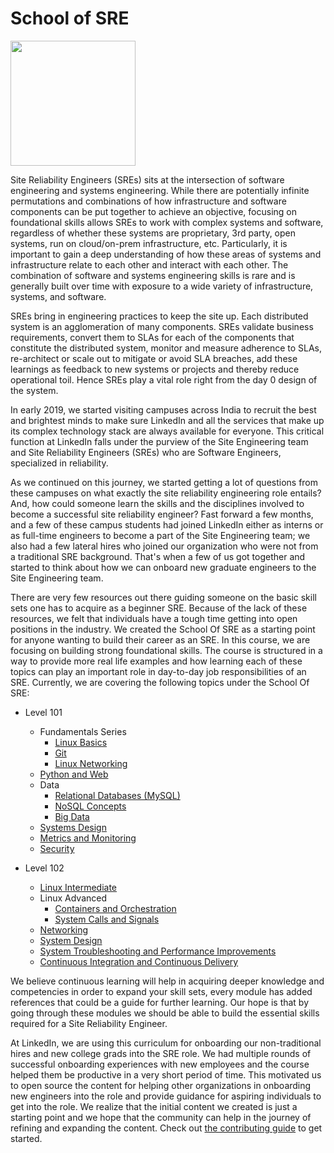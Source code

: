 # School of SRE

<img src="img/sos.png" width=200 >

Site Reliability Engineers (SREs) sits at the intersection of software engineering and systems engineering. While there are potentially infinite permutations and combinations of how infrastructure and software components can be put together to achieve an objective, focusing on foundational skills allows SREs to work with complex systems and software, regardless of whether these systems are proprietary, 3rd party, open systems, run on cloud/on-prem infrastructure, etc. Particularly, it is important to gain a deep understanding of how these areas of systems and infrastructure relate to each other and interact with each other. The combination of software and systems engineering skills is rare and is generally built over time with exposure to a wide variety of infrastructure, systems, and software. 

SREs bring in engineering practices to keep the site up. Each distributed system is an agglomeration of many components. SREs validate business requirements, convert them to SLAs for each of the components that constitute the distributed system, monitor and measure adherence to SLAs, re-architect or scale out to mitigate or avoid SLA breaches, add these learnings as feedback to new systems or projects and thereby reduce operational toil. Hence SREs play a vital role right from the day 0 design of the system. 

In early 2019, we started visiting campuses across India to recruit the best and brightest minds to make sure LinkedIn and all the services that make up its complex technology stack are always available for everyone. This critical function at LinkedIn falls under the purview of the Site Engineering team and Site Reliability Engineers (SREs) who are Software Engineers, specialized in reliability. 

As we continued on this journey, we started getting a lot of questions from these campuses on what exactly the site reliability engineering role entails? And, how could someone learn the skills and the disciplines involved to become a successful site reliability engineer? Fast forward a few months, and a few of these campus students had joined LinkedIn either as interns or as full-time engineers to become a part of the Site Engineering team; we also had a few lateral hires who joined our organization who were not from a traditional SRE background. That's when a few of us got together and started to think about how we can onboard new graduate engineers to the Site Engineering team.

There are very few resources out there guiding someone on the basic skill sets one has to acquire as a beginner SRE. Because of the lack of these resources, we felt that individuals have a tough time getting into open positions in the industry. We created the School Of SRE as a starting point for anyone wanting to build their career as an SRE.
In this course, we are focusing on building strong foundational skills. The course is structured in a way to provide more real life examples and how learning each of these topics can play an important role in day-to-day job responsibilities of an SRE. Currently, we are covering the following topics under the School Of SRE:
 
-   Level 101
    -   Fundamentals Series
        -   [Linux Basics](https://linkedin.github.io/school-of-sre/level101/linux_basics/intro/)
        -   [Git](https://linkedin.github.io/school-of-sre/level101/git/git-basics/)
        -   [Linux Networking](https://linkedin.github.io/school-of-sre/level101/linux_networking/intro/)
    -   [Python and Web](https://linkedin.github.io/school-of-sre/level101/python_web/intro/)
    -   Data
        - [Relational Databases (MySQL)](https://linkedin.github.io/school-of-sre/level101/databases_sql/intro/)
        -   [NoSQL Concepts](https://linkedin.github.io/school-of-sre/level101/databases_nosql/intro/)
        -   [Big Data](https://linkedin.github.io/school-of-sre/level101/big_data/intro/)
    -   [Systems Design](https://linkedin.github.io/school-of-sre/level101/systems_design/intro/)
    -   [Metrics and Monitoring](https://linkedin.github.io/school-of-sre/level101/metrics_and_monitoring/introduction/)
    -   [Security](https://linkedin.github.io/school-of-sre/level101/security/intro/)

-   Level 102
    -   [Linux Intermediate](https://linkedin.github.io/school-of-sre/level102/linux_intermediate/introduction/)
    -   Linux Advanced
        -   [Containers and Orchestration](https://linkedin.github.io/school-of-sre/level102/containerization_and_orchestration/intro/)
        -   [System Calls and Signals](https://linkedin.github.io/school-of-sre/level102/system_calls_and_signals/intro/)
    -   [Networking](https://linkedin.github.io/school-of-sre/level102/networking/introduction/)
    -   [System Design](https://linkedin.github.io/school-of-sre/level102/system_design/intro/)
    -   [System Troubleshooting and Performance Improvements](https://linkedin.github.io/school-of-sre/level102/system_troubleshooting_and_performance/introduction/) 
    -   [Continuous Integration and Continuous Delivery](https://linkedin.github.io/school-of-sre/level102/continuous_integration_and_continuous_delivery/introduction/)

We believe continuous learning will help in acquiring deeper knowledge and competencies in order to expand your skill sets, every module has added references that could be a guide for further learning. Our hope is that by going through these modules we should be able to build the essential skills required for a Site Reliability Engineer.

At LinkedIn, we are using this curriculum for onboarding our non-traditional hires and new college grads into the SRE role. We had multiple rounds of successful onboarding experiences with new employees and the course helped them be productive in a very short period of time. This motivated us to open source the content for helping other organizations in onboarding new engineers into the role and provide guidance for aspiring individuals to get into the role. We realize that the initial content we created is just a starting point and we hope that the community can help in the journey of refining and expanding the content. Check out [the contributing guide](./CONTRIBUTING.md) to get started.
